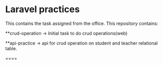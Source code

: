 # Laravel practices 
This contains the task assigned from the office. This repository contains:

**crud-operation -> Initial task to do crud operations(web)

**api-practice -> api for crud operation on student and teacher relational table. 

====
